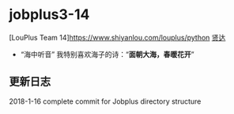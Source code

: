 # jobplus3-14

[LouPlus Team 14]<https://www.shiyanlou.com/louplus/python>
[贤达](https://github.com/shiyanlou)

* “海中听音” 我特别喜欢海子的诗：“**面朝大海，春暖花开**”

## 更新日志

2018-1-16 complete commit for Jobplus directory structure